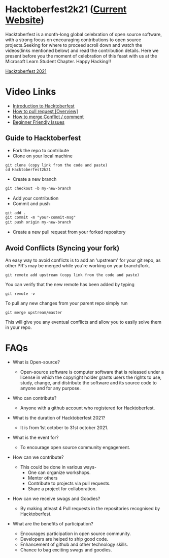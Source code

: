 # Hacktoberfest2k21 ([Current Website](https://hacktoberfest.digitalocean.com/))

 Hacktoberfest is a month-long global celebration of open source software, with a strong focus on encouraging contributions to open source projects.Seeking for where to proceed scroll down and watch the videos(links mentioned below) and read the contribution details. Here we present before you the moment of celebration of this feast with us at the Microsoft Learn Student Chapter. Happy Hacking!!

 [Hacktoberfest 2021](https://hacktoberfest.digitalocean.com/_nuxt/img/logo-hacktoberfest-full.f42e3b1.svg)



 # Video Links

- [Introduction to Hacktoberfest](https://youtu.be/OsAFX_ZbgaE)
- [How to pull request [Overview]](https://youtu.be/DIj2q02gvKs)
- [How to merge Conflict / comment](https://youtu.be/zOx5PJTY8CI)
- [Beginner Friendly Issues](https://goodfirstissue.dev/)

## Guide to Hacktoberfest

- Fork the repo to contribute 
- Clone on your local machine

```terminal
git clone (copy link from the code and paste)
cd Hacktoberfest2k21
```

- Create a new branch

```markdown
git checkout -b my-new-branch
```
- Add your contribution
- Commit and push

```markdown
git add .
git commit -m "your-commit-msg"
git push origin my-new-branch
```

- Create a new pull request from your forked repository


## Avoid Conflicts (Syncing your fork)

An easy way to avoid conflicts is to add an 'upstream' for your git repo, as other PR's may be merged while you're working on your branch/fork.   

```terminal
git remote add upstream (copy link from the code and paste)
```

You can verify that the new remote has been added by typing
```terminal
git remote -v
```

To pull any new changes from your parent repo simply run
```terminal
git merge upstream/master
```

This will give you any eventual conflicts and allow you to easily solve them in your repo.

# FAQs
- What is Open-source?
    - Open-source software is computer software that is released under a license in which the copyright holder      grants users the rights to use, study, change, and distribute the software and its source code to anyone and for any purpose.

- Who can contribute?
    - Anyone with a github account who registered for Hacktoberfest.

- What is the duration of Hacktoberfest 2021?
  - It is from 1st october to 31st october 2021.

- What is the event for?
  - To encourage open source community engagement.

- How can we contribute?
    - This could be done in various ways-
        - One can organize workshops.
        - Mentor others
        - Contribute to projects via pull requests.
        - Share a project for collaboration.


- How can we receive swags and Goodies?
    - By making atleast 4 Pull requests in the repositories recognised by Hacktoberfest.

- What are the benefits of participation?
    - Encourages participation in open source community.
    - Developers are helped to ship good code.
    - Enhancement of github and other technology skills.
    - Chance to bag exciting swags and goodies.






